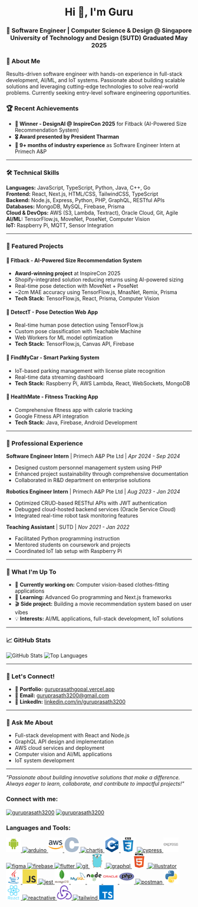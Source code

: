 <h1 align="center">Hi 👋, I'm Guru</h1>
<h3 align="center">💼 Software Engineer | Computer Science & Design @ Singapore University of Technology and Design (SUTD) Graduated May 2025 </h3>

### 💼 About Me
Results-driven software engineer with hands-on experience in full-stack development, AI/ML, and IoT systems. Passionate about building scalable solutions and leveraging cutting-edge technologies to solve real-world problems. Currently seeking entry-level software engineering opportunities.

### 🏆 Recent Achievements
- **🥇 Winner - DesignAI @ InspireCon 2025** for Fitback (AI-Powered Size Recommendation System)
- **🎖️ Award presented by President Tharman**
- **💼 9+ months of industry experience** as Software Engineer Intern at Primech A&P

---

### 🛠️ Technical Skills

**Languages:** JavaScript, TypeScript, Python, Java, C++, Go  
**Frontend:** React, Next.js, HTML/CSS, TailwindCSS, TypeScript  
**Backend:** Node.js, Express, Python, PHP, GraphQL, RESTful APIs  
**Databases:** MongoDB, MySQL, Firebase, Prisma  
**Cloud & DevOps:** AWS (S3, Lambda, Textract), Oracle Cloud, Git, Agile  
**AI/ML:** TensorFlow.js, MoveNet, PoseNet, Computer Vision  
**IoT:** Raspberry Pi, MQTT, Sensor Integration  

---

### 🌟 Featured Projects

#### 🎯 **Fitback** - AI-Powered Size Recommendation System
- **Award-winning project** at InspireCon 2025
- Shopify-integrated solution reducing returns using AI-powered sizing
- Real-time pose detection with MoveNet + PoseNet
- ~2cm MAE accuracy using TensorFlow.js, MnasNet, Remix, Prisma
- **Tech Stack:** TensorFlow.js, React, Prisma, Computer Vision

#### 🤖 **DetectT** - Pose Detection Web App
- Real-time human pose detection using TensorFlow.js
- Custom pose classification with Teachable Machine
- Web Workers for ML model optimization
- **Tech Stack:** TensorFlow.js, Canvas API, Firebase


#### 🚗 **FindMyCar** - Smart Parking System
- IoT-based parking management with license plate recognition
- Real-time data streaming dashboard
- **Tech Stack:** Raspberry Pi, AWS Lambda, React, WebSockets, MongoDB

#### 💪 **HealthMate** - Fitness Tracking App
- Comprehensive fitness app with calorie tracking
- Google Fitness API integration
- **Tech Stack:** Java, Firebase, Android Development
---

### 💼 Professional Experience

**Software Engineer Intern** | Primech A&P Pte Ltd | *Apr 2024 - Sep 2024*
- Designed custom personnel management system using PHP
- Enhanced project sustainability through comprehensive documentation
- Collaborated in R&D department on enterprise solutions

**Robotics Engineer Intern** | Primech A&P Pte Ltd | *Aug 2023 - Jan 2024*
- Optimized CRUD-based RESTful APIs with JWT authentication
- Debugged cloud-hosted backend services (Oracle Service Cloud)
- Integrated real-time robot task monitoring features

**Teaching Assistant** | SUTD | *Nov 2021 - Jan 2022*
- Facilitated Python programming instruction
- Mentored students on coursework and projects
- Coordinated IoT lab setup with Raspberry Pi

---

### 🎯 What I'm Up To

- 🔭 **Currently working on:** Computer vision-based clothes-fitting applications
- 🌱 **Learning:** Advanced Go programming and Next.js frameworks
- 🎬 **Side project:** Building a movie recommendation system based on user vibes
- 💡 **Interests:** AI/ML applications, full-stack development, IoT solutions

---

### 📈 GitHub Stats

![GitHub Stats](https://github-readme-stats.vercel.app/api?username=Collaboration95&show_icons=true&theme=radical)
![Top Languages](https://github-readme-stats.vercel.app/api/top-langs/?username=Collaboration95&layout=compact&theme=radical)

---

### 🤝 Let's Connect!

- 💼 **Portfolio:** [guruprasathgopal.vercel.app](https://guruprasathgopal.vercel.app/)
- 💌 **Email:** guruprasath3200@gmail.com
- 🔗 **LinkedIn:** [linkedin.com/in/guruprasath3200](https://www.linkedin.com/in/guruprasath3200/)
---

### 💬 Ask Me About
- Full-stack development with React and Node.js
- GraphQL API design and implementation
- AWS cloud services and deployment
- Computer vision and AI/ML applications
- IoT system development
---

*"Passionate about building innovative solutions that make a difference. Always eager to learn, collaborate, and contribute to impactful projects!"*

<h3 align="left">Connect with me:</h3>
<p align="left">
<a href="https://linkedin.com/in/guruprasath3200" target="blank"><img align="center" src="https://raw.githubusercontent.com/rahuldkjain/github-profile-readme-generator/master/src/images/icons/Social/linked-in-alt.svg" alt="guruprasath3200" height="30" width="40" /></a>
<a href="https://instagram.com/guruprasath3200" target="blank"><img align="center" src="https://raw.githubusercontent.com/rahuldkjain/github-profile-readme-generator/master/src/images/icons/Social/instagram.svg" alt="guruprasath3200" height="30" width="40" /></a>
</p>

<h3 align="left">Languages and Tools:</h3>
<p align="left"> <a href="https://developer.android.com" target="_blank" rel="noreferrer"> <img src="https://raw.githubusercontent.com/devicons/devicon/master/icons/android/android-original-wordmark.svg" alt="android" width="40" height="40"/> </a> <a href="https://www.arduino.cc/" target="_blank" rel="noreferrer"> <img src="https://cdn.worldvectorlogo.com/logos/arduino-1.svg" alt="arduino" width="40" height="40"/> </a> <a href="https://aws.amazon.com" target="_blank" rel="noreferrer"> <img src="https://raw.githubusercontent.com/devicons/devicon/master/icons/amazonwebservices/amazonwebservices-original-wordmark.svg" alt="aws" width="40" height="40"/> </a> <a href="https://www.cprogramming.com/" target="_blank" rel="noreferrer"> <img src="https://raw.githubusercontent.com/devicons/devicon/master/icons/c/c-original.svg" alt="c" width="40" height="40"/> </a> <a href="https://www.chartjs.org" target="_blank" rel="noreferrer"> <img src="https://www.chartjs.org/media/logo-title.svg" alt="chartjs" width="40" height="40"/> </a> <a href="https://www.w3schools.com/cpp/" target="_blank" rel="noreferrer"> <img src="https://raw.githubusercontent.com/devicons/devicon/master/icons/cplusplus/cplusplus-original.svg" alt="cplusplus" width="40" height="40"/> </a> <a href="https://www.w3schools.com/css/" target="_blank" rel="noreferrer"> <img src="https://raw.githubusercontent.com/devicons/devicon/master/icons/css3/css3-original-wordmark.svg" alt="css3" width="40" height="40"/> </a> <a href="https://www.cypress.io" target="_blank" rel="noreferrer"> <img src="https://raw.githubusercontent.com/simple-icons/simple-icons/6e46ec1fc23b60c8fd0d2f2ff46db82e16dbd75f/icons/cypress.svg" alt="cypress" width="40" height="40"/> </a> <a href="https://expressjs.com" target="_blank" rel="noreferrer"> <img src="https://raw.githubusercontent.com/devicons/devicon/master/icons/express/express-original-wordmark.svg" alt="express" width="40" height="40"/> </a> <a href="https://www.figma.com/" target="_blank" rel="noreferrer"> <img src="https://www.vectorlogo.zone/logos/figma/figma-icon.svg" alt="figma" width="40" height="40"/> </a> <a href="https://firebase.google.com/" target="_blank" rel="noreferrer"> <img src="https://www.vectorlogo.zone/logos/firebase/firebase-icon.svg" alt="firebase" width="40" height="40"/> </a> <a href="https://flutter.dev" target="_blank" rel="noreferrer"> <img src="https://www.vectorlogo.zone/logos/flutterio/flutterio-icon.svg" alt="flutter" width="40" height="40"/> </a> <a href="https://git-scm.com/" target="_blank" rel="noreferrer"> <img src="https://www.vectorlogo.zone/logos/git-scm/git-scm-icon.svg" alt="git" width="40" height="40"/> </a> <a href="https://golang.org" target="_blank" rel="noreferrer"> <img src="https://raw.githubusercontent.com/devicons/devicon/master/icons/go/go-original.svg" alt="go" width="40" height="40"/> </a> <a href="https://graphql.org" target="_blank" rel="noreferrer"> <img src="https://www.vectorlogo.zone/logos/graphql/graphql-icon.svg" alt="graphql" width="40" height="40"/> </a> <a href="https://www.w3.org/html/" target="_blank" rel="noreferrer"> <img src="https://raw.githubusercontent.com/devicons/devicon/master/icons/html5/html5-original-wordmark.svg" alt="html5" width="40" height="40"/> </a> <a href="https://www.adobe.com/in/products/illustrator.html" target="_blank" rel="noreferrer"> <img src="https://www.vectorlogo.zone/logos/adobe_illustrator/adobe_illustrator-icon.svg" alt="illustrator" width="40" height="40"/> </a> <a href="https://www.java.com" target="_blank" rel="noreferrer"> <img src="https://raw.githubusercontent.com/devicons/devicon/master/icons/java/java-original.svg" alt="java" width="40" height="40"/> </a> <a href="https://developer.mozilla.org/en-US/docs/Web/JavaScript" target="_blank" rel="noreferrer"> <img src="https://raw.githubusercontent.com/devicons/devicon/master/icons/javascript/javascript-original.svg" alt="javascript" width="40" height="40"/> </a> <a href="https://jestjs.io" target="_blank" rel="noreferrer"> <img src="https://www.vectorlogo.zone/logos/jestjsio/jestjsio-icon.svg" alt="jest" width="40" height="40"/> </a> <a href="https://www.mongodb.com/" target="_blank" rel="noreferrer"> <img src="https://raw.githubusercontent.com/devicons/devicon/master/icons/mongodb/mongodb-original-wordmark.svg" alt="mongodb" width="40" height="40"/> </a> <a href="https://www.mysql.com/" target="_blank" rel="noreferrer"> <img src="https://raw.githubusercontent.com/devicons/devicon/master/icons/mysql/mysql-original-wordmark.svg" alt="mysql" width="40" height="40"/> </a> <a href="https://nodejs.org" target="_blank" rel="noreferrer"> <img src="https://raw.githubusercontent.com/devicons/devicon/master/icons/nodejs/nodejs-original-wordmark.svg" alt="nodejs" width="40" height="40"/> </a> <a href="https://www.oracle.com/" target="_blank" rel="noreferrer"> <img src="https://raw.githubusercontent.com/devicons/devicon/master/icons/oracle/oracle-original.svg" alt="oracle" width="40" height="40"/> </a> <a href="https://www.php.net" target="_blank" rel="noreferrer"> <img src="https://raw.githubusercontent.com/devicons/devicon/master/icons/php/php-original.svg" alt="php" width="40" height="40"/> </a> <a href="https://postman.com" target="_blank" rel="noreferrer"> <img src="https://www.vectorlogo.zone/logos/getpostman/getpostman-icon.svg" alt="postman" width="40" height="40"/> </a> <a href="https://www.python.org" target="_blank" rel="noreferrer"> <img src="https://raw.githubusercontent.com/devicons/devicon/master/icons/python/python-original.svg" alt="python" width="40" height="40"/> </a> <a href="https://reactjs.org/" target="_blank" rel="noreferrer"> <img src="https://raw.githubusercontent.com/devicons/devicon/master/icons/react/react-original-wordmark.svg" alt="react" width="40" height="40"/> </a> <a href="https://reactnative.dev/" target="_blank" rel="noreferrer"> <img src="https://reactnative.dev/img/header_logo.svg" alt="reactnative" width="40" height="40"/> </a> <a href="https://redux.js.org" target="_blank" rel="noreferrer"> <img src="https://raw.githubusercontent.com/devicons/devicon/master/icons/redux/redux-original.svg" alt="redux" width="40" height="40"/> </a> <a href="https://tailwindcss.com/" target="_blank" rel="noreferrer"> <img src="https://www.vectorlogo.zone/logos/tailwindcss/tailwindcss-icon.svg" alt="tailwind" width="40" height="40"/> </a> <a href="https://www.typescriptlang.org/" target="_blank" rel="noreferrer"> <img src="https://raw.githubusercontent.com/devicons/devicon/master/icons/typescript/typescript-original.svg" alt="typescript" width="40" height="40"/> </a> </p>
